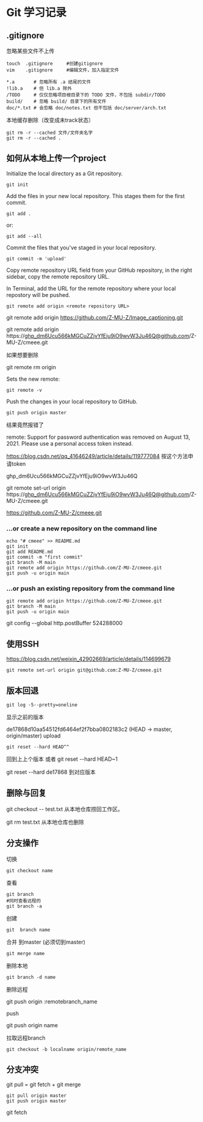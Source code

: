 # Git 学习记录

 

## .gitignore

忽略某些文件不上传

```
touch  .gitignore     #创建gitignore  
vim    .gitignore     #编辑文件，加入指定文件
```



```
*.a       # 忽略所有 .a 结尾的文件
!lib.a    # 但 lib.a 除外
/TODO     # 仅仅忽略项目根目录下的 TODO 文件，不包括 subdir/TODO
build/    # 忽略 build/ 目录下的所有文件
doc/*.txt # 会忽略 doc/notes.txt 但不包括 doc/server/arch.txt
```

本地缓存删除（改变成未track状态）

```
git rm -r --cached 文件/文件夹名字
git rm -r --cached .
```

## 如何从本地上传一个project

Initialize the local directory as a Git repository.

```
git init
```

Add the files in your new local repository. This stages them for the first commit.

```
git add .
```

or:

```
git add --all
```

Commit the files that you've staged in your local repository.

```
git commit -m 'upload'
```

Copy remote repository URL field from your GitHub repository, in the right sidebar, copy the remote repository URL.

In Terminal, add the URL for the remote repository where your local repostory will be pushed.

```
git remote add origin <remote repository URL>
```

git remote add origin https://github.com/Z-MU-Z/Image_captioning.git

 git remote add origin https://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@github.com/Z-MU-Z/cmeee.git

如果想要删除

git remote rm origin

Sets the new remote:

```
git remote -v
```

Push the changes in your local repository to GitHub.

```
git push origin master
```

结果竟然报错了

remote: Support for password authentication was removed on August 13, 2021. Please use a personal access token instead.

https://blog.csdn.net/qq_41646249/article/details/119777084 按这个方法申请token

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

 git remote set-url origin https://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@github.com/Z-MU-Z/cmeee.git

https://github.com/Z-MU-Z/cmeee.git

### …or create a new repository on the command line



```
echo "# cmeee" >> README.md
git init
git add README.md
git commit -m "first commit"
git branch -M main
git remote add origin https://github.com/Z-MU-Z/cmeee.git
git push -u origin main
```

### …or push an existing repository from the command line



```
git remote add origin https://github.com/Z-MU-Z/cmeee.git
git branch -M main
git push -u origin main
```

git config --global http.postBuffer 524288000



## 使用SSH

https://blog.csdn.net/weixin_42902669/article/details/114699679

```shell
git remote set-url origin git@github.com:Z-MU-Z/cmeee.git
```

## 版本回退

```
git log -5--pretty=oneline
```

 显示之前的版本

de17868d10aa54512fd6464ef2f7bba0802183c2 (HEAD -> master, origin/master) upload

```
git reset --hard HEAD^^
```

回到上上个版本 或者 git reset --hard HEAD~1

git reset --hard de17868 到对应版本



## 删除与回复

git checkout -- test.txt 从本地仓库捞回工作区。

git rm test.txt 从本地仓库也删除



## 分支操作

切换

```
git checkout name
```

查看

```
git branch
#同时查看远程的
git branch -a 
```

创建

```
git  branch name
```

合并 到master (必须切到master)

```
git merge name
```

删除本地

```
git branch -d name
```

删除远程

git push origin :remotebranch_name

push

git push origin name

拉取远程branch

```
git checkout -b localname origin/remote_name
```

## 分支冲突

git pull = git fetch + git merge



```
git pull origin master
git push origin master

```

git fetch